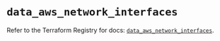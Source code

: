 # `data_aws_network_interfaces`

Refer to the Terraform Registry for docs: [`data_aws_network_interfaces`](https://registry.terraform.io/providers/hashicorp/aws/6.11.0/docs/data-sources/network_interfaces).
